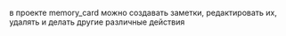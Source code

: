 в проекте memory_card можно создавать заметки, редактировать их, удалять и делать другие различные действия
